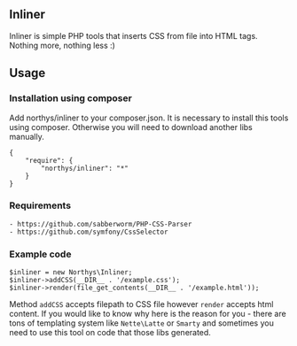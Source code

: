 Inliner
-------

Inliner is simple PHP tools that inserts CSS from file into HTML tags. Nothing more, nothing less :)

## Usage

### Installation using composer

Add northys/inliner to your composer.json. It is necessary to install this tools using composer. Otherwise you will need to download another libs manually.

	{
	    "require": {
	        "northys/inliner": "*"
	    }
	}

### Requirements
	- https://github.com/sabberworm/PHP-CSS-Parser
	- https://github.com/symfony/CssSelector

### Example code

	$inliner = new Northys\Inliner;
	$inliner->addCSS(__DIR__ . '/example.css');
	$inliner->render(file_get_contents(__DIR__ . '/example.html'));
	
Method `addCSS` accepts filepath to CSS file however `render` accepts html content. If you would like to know why here is the reason for you - there are tons of templating system like `Nette\Latte` or `Smarty` and sometimes you need to use this tool on code that those libs generated.
